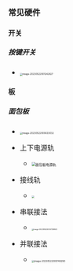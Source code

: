 ### 常见硬件

#### 开关

##### 按键开关

- <img src="https://thdlrt.oss-cn-beijing.aliyuncs.com/image-20230522001242827.png" alt="image-20230522001242827" style="zoom:33%;" />

#### 板

##### 面包板

- <img src="https://thdlrt.oss-cn-beijing.aliyuncs.com/image-20230522000633032.png" alt="image-20230522000633032" style="zoom:33%;" />

- 上下电源轨
  - <img src="https://thdlrt.oss-cn-beijing.aliyuncs.com/breadboard-power-slots.jpg" alt="面包板电源轨" style="zoom: 50%;" />
- 接线轨
  - <img src="https://thdlrt.oss-cn-beijing.aliyuncs.com/image-20230522000650299.png" style="zoom:33%;" />

- 串联接法
  - <img src="https://thdlrt.oss-cn-beijing.aliyuncs.com/image-20230522000725843.png" alt="image-20230522000725843" style="zoom:25%;" />

- 并联接法
  - <img src="https://thdlrt.oss-cn-beijing.aliyuncs.com/image-20230522000749290.png" alt="image-20230522000749290" style="zoom:33%;" />